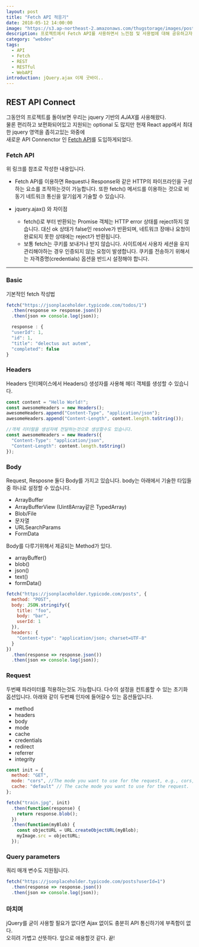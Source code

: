 ```yaml
---
layout: post
title: "Fetch API 적응기"
date: 2018-05-12 14:00:00
image: "https://s3.ap-northeast-2.amazonaws.com/thugstorage/images/postcover/fetchcover.jpg"
description: 프로젝트에서 Fetch API를 사용하면서 느낀점 및 사용법에 대해 공유하고자 한다.
category: "webdev"
tags:
  - API
  - Fetch
  - REST
  - RESTful
  - WebAPI
introduction: jQuery.ajax 이제 굿바이..
---
```


## **REST API Connect**

그동안의 프로젝트를 돌아보면 우리는 jquery 기반의
*AJAX*를 사용해왔다.<br />
물론 편리하고 보편화되어있고 지원되는 optional 도 많지만
현재 React app에서 최대한 jquery 영역을 좁히고있는 와중에<br />
새로운 API Connenctor 인 [Fetch API](https://developer.mozilla.org/ko/docs/Web/API/Fetch_API/Fetch%EC%9D%98_%EC%82%AC%EC%9A%A9%EB%B2%95)를 도입하게되었다.

### Fetch API

위 링크를 참조로 작성한 내용입니다.

- Fetch API를 이용하면 Request나 Response와 같은 HTTP의 파이프라인을 구성하는 요소를 조작하는것이 가능합니다. 또한 fetch() 메서드를 이용하는 것으로 비동기 네트워크 통신을 알기쉽게 기술할 수 있습니다.

- jquery.ajax() 와 차이점
  - fetch()로 부터 반환되는 Promise 객체는 HTTP error 상태를 reject하지 않습니다. 대신 ok 상태가 false인 resolve가 반환되며, 네트워크 장애나 요청이 완료되지 못한 상태에는 reject가 반환됩니다.
  - 보통 fetch는 쿠키를 보내거나 받지 않습니다. 사이트에서 사용자 세션을 유지 관리해야하는 경우 인증되지 않는 요청이 발생합니다. 쿠키를 전송하기 위해서는 자격증명(credentials) 옵션을 반드시 설정해야 합니다.

---

### Basic

기본적인 fetch 작성법

```javascript
fetch("https://jsonplaceholder.typicode.com/todos/1")
  .then(response => response.json())
  .then(json => console.log(json));

  response : {
  "userId": 1,
  "id": 1,
  "title": "delectus aut autem",
  "completed": false
}
```

### Headers

Headers 인터페이스에서 Headers() 생성자를 사용해 헤더 객체를 생성할 수 있습니다.

```javascript
const content = "Hello World!";
const awesomeHeaders = new Headers();
awesomeHeaders.append("Content-Type", "application/json");
awesomeHeaders.append("Content-Length", content.length.toString());

//객체 리터럴을 생성자에 전달하는것으로 생성할수도 있습니다.
const awesomeHeaders = new Headers({
  "Content-Type": "application/json",
  "Content-Length": content.length.toString()
});
```

### Body

Request, Resposne 둘다 Body를 가지고 있습니다. body는 아래에서 기술한 타입들 중 하나로 설정할 수 있습니다.

- ArrayBuffer
- ArrayBufferView (Uint8Array같은 TypedArray)
- Blob/File
- 문자열
- URLSearchParams
- FormData

Body를 다루기위해서 제공되는 Method가 있다.

- arrayBuffer()
- blob()
- json()
- text()
- formData()

```javascript
fetch("https://jsonplaceholder.typicode.com/posts", {
  method: "POST",
  body: JSON.stringify({
    title: "foo",
    body: "bar",
    userId: 1
  }),
  headers: {
    "Content-type": "application/json; charset=UTF-8"
  }
})
  .then(response => response.json())
  .then(json => console.log(json));
```

### Request

두번째 파라미터를 적용하는것도 가능합니다. 다수의 설정을 컨트롤할 수 있는 초기화 옵션입니다.
아래와 같이 두번째 인자에 들어갈수 있는 옵션들입니다.

- method
- headers
- body
- mode
- cache
- credentials
- redirect
- referrer
- integrity

```javascript
const init = {
  method: "GET",
  mode: "cors", //The mode you want to use for the request, e.g., cors, no-cors, or same-origin.
  cache: "default" // The cache mode you want to use for the request.
};

fetch("train.jpg", init)
  .then(function(response) {
    return response.blob();
  })
  .then(function(myBlob) {
    const objectURL = URL.createObjectURL(myBlob);
    myImage.src = objectURL;
  });
```

### Query parameters

쿼리 매개 변수도 지원됩니다.

```javascript
fetch("https://jsonplaceholder.typicode.com/posts?userId=1")
  .then(response => response.json())
  .then(json => console.log(json));
```

### 마치며

jQuery를 굳이 사용할 필요가 없다면 Ajax 없이도 충분히 API 통신하기에 부족함이 없다.<br />
오히려 가볍고 산뜻하다.
앞으로 애용할것 같다. 끝!
